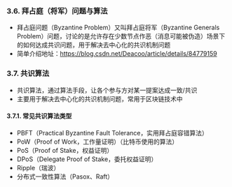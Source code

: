 ### 3.6. 拜占庭（将军）问题与算法

- 拜占庭问题（Byzantine Problem）又叫拜占庭将军（Byzantine Generals Problem）问题，讨论的是允许存在少数节点作恶（消息可能被伪造）场景下的如何达成共识问题，用于解决去中心化的共识机制问题
- 简单介绍地址：https://blog.csdn.net/Deacoo/article/details/84779159

### 3.7. 共识算法

- 共识算法，通过算法手段，让各个参与方对某一提案达成一致/共识
- 主要用于解决去中心化的共识机制问题，常用于区块链技术中

#### 3.7.1. 常见共识算法类型

- PBFT（Practical Byzantine Fault Tolerance，实用拜占庭容错算法）
- PoW（Proof of Work，工作量证明）（比特币使用的算法）
- PoS（Proof of Stake，权益证明）
- DPoS（Delegate Proof of Stake，委托权益证明）
- Ripple（瑞波）
- 分布式一致性算法（Pasox、Raft）